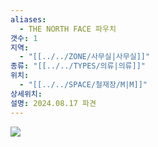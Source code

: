 ```yaml
---
aliases:
  - THE NORTH FACE 파우치
갯수: 1
지역:
  - "[[../../ZONE/사무실|사무실]]"
종류: "[[../../TYPES/의류|의류]]"
위치:
  - "[[../../SPACE/철재장/M|M]]"
상세위치: 
설명: 2024.08.17 파견
---
```

![](http://192.168.50.22/devices/240608_IMG_0203.jpg)